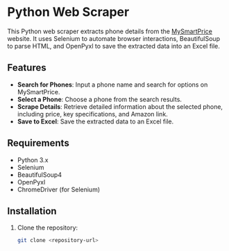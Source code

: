 # Python Web Scraper

This Python web scraper extracts phone details from the [MySmartPrice](https://www.mysmartprice.com/mobile/) website. It uses Selenium to automate browser interactions, BeautifulSoup to parse HTML, and OpenPyxl to save the extracted data into an Excel file.

## Features

- **Search for Phones**: Input a phone name and search for options on MySmartPrice.
- **Select a Phone**: Choose a phone from the search results.
- **Scrape Details**: Retrieve detailed information about the selected phone, including price, key specifications, and Amazon link.
- **Save to Excel**: Save the extracted data to an Excel file.

## Requirements

- Python 3.x
- Selenium
- BeautifulSoup4
- OpenPyxl
- ChromeDriver (for Selenium)

## Installation

1. Clone the repository:

   ```bash
   git clone <repository-url>
